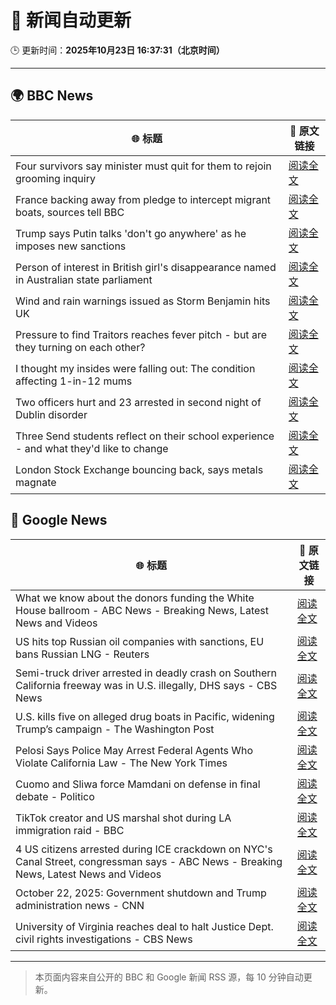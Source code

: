 # 🧠 新闻自动更新

🕒 更新时间：**2025年10月23日 16:37:31（北京时间）**

---

## 🌍 BBC News

| 🌐 标题 | 🔗 原文链接 |
|--------|-------------|
| Four survivors say minister must quit for them to rejoin grooming inquiry | [阅读全文](https://www.bbc.com/news/articles/cly285e5ljyo?at_medium=RSS&at_campaign=rss) |
| France backing away from pledge to intercept migrant boats, sources tell BBC | [阅读全文](https://www.bbc.com/news/articles/cn8vr95n5n3o?at_medium=RSS&at_campaign=rss) |
| Trump says Putin talks 'don't go anywhere' as he imposes new sanctions | [阅读全文](https://www.bbc.com/news/articles/cd6758pn6ylo?at_medium=RSS&at_campaign=rss) |
| Person of interest in British girl's disappearance named in Australian state parliament | [阅读全文](https://www.bbc.com/news/articles/cx2082pqyl2o?at_medium=RSS&at_campaign=rss) |
| Wind and rain warnings issued as Storm Benjamin hits UK | [阅读全文](https://www.bbc.com/news/articles/c797899qdndo?at_medium=RSS&at_campaign=rss) |
| Pressure to find Traitors reaches fever pitch - but are they turning on each other? | [阅读全文](https://www.bbc.com/news/articles/c87415422zdo?at_medium=RSS&at_campaign=rss) |
| I thought my insides were falling out: The condition affecting 1-in-12 mums | [阅读全文](https://www.bbc.com/news/articles/ckgk0y18mrvo?at_medium=RSS&at_campaign=rss) |
| Two officers hurt and 23 arrested in second night of Dublin disorder | [阅读全文](https://www.bbc.com/news/articles/cgr42dw57ljo?at_medium=RSS&at_campaign=rss) |
| Three Send students reflect on their school experience - and what they'd like to change | [阅读全文](https://www.bbc.com/news/articles/c891y5n2de8o?at_medium=RSS&at_campaign=rss) |
| London Stock Exchange bouncing back, says metals magnate | [阅读全文](https://www.bbc.com/news/articles/cq50z91z6q4o?at_medium=RSS&at_campaign=rss) |

## 📰 Google News

| 🌐 标题 | 🔗 原文链接 |
|--------|-------------|
| What we know about the donors funding the White House ballroom - ABC News - Breaking News, Latest News and Videos | [阅读全文](https://news.google.com/rss/articles/CBMijwFBVV95cUxPRWh0dkUzQXJXOXBqVW1idU5TN3NlMXptTmdQNmdVMGM1Ni1SRVB3R2d1VjdzZDBZTHRXRkZuZVBQMy1ET1UzVlNtV182QUJiT255TWtCWnp2dXZHb3AxMTN5cXV1X2JXTGVjOVdYaFAxZTVfaU1mb0hCdnZmaDBzQ3pnbS13U3RRV192Mmpnb9IBlAFBVV95cUxPZ0hkbkhQVUR4TUVPcEhYdzVsVks4R0ZzX05YS1lvNkVvelN1NDNqV3lhTWlsR085S3p1N0lnMzNQekw4R1NrZjZYdTlIZklJZUVlcmtGUHFFdTNPbDdva1pTbEFpMWR2Q0lRS28tQkxWWmtpQTBmd3h2b3RqbXptTDVLN1l4Vk01VXlVbGs4S0t2YTR0?oc=5) |
| US hits top Russian oil companies with sanctions, EU bans Russian LNG - Reuters | [阅读全文](https://news.google.com/rss/articles/CBMivAFBVV95cUxQRExWTHc3bHZsX0lPRzl6Z2ZURlc1alhYdHpsbVZWX1RnM1k0cDdDdFA4VVdaUG1PV1VxRnpHR2VKanJqWlRuMkRReWRkUVJtdU1aWjAya1hxR29MeWVNWDZJaG50QU51c2pUeGJ4czJ0ZmFPaXlkeGx6ckszTWk5NVNhRTlnV25kSTVsWDd5ci02NU9ZRGw0QXdGTE9aUkxRSTZVX1BSckdJNUpuWGZvWkRiTm5xY3JkQzI3dw?oc=5) |
| Semi-truck driver arrested in deadly crash on Southern California freeway was in U.S. illegally, DHS says - CBS News | [阅读全文](https://news.google.com/rss/articles/CBMiowFBVV95cUxPbTZoQVMzOXNUODdPclBlZzJlREV1TW1PNDRmVjVOQXE1UEJNdXJOSzVVOVdfU0dCUGJvQXdLNzJuU1F3ZU9qWEtQMkVnNlhwa1VJSUthdWpkc0U4NU90T2w0T2wzSlNZYnNqaWhyZmpfNElwVVVaWjNoN2JVcUJEYVpMOXlodFFQX3U5dTNsY3dkVXR3UklRUlJ1c0xJcTk2REpr?oc=5) |
| U.S. kills five on alleged drug boats in Pacific, widening Trump’s campaign - The Washington Post | [阅读全文](https://news.google.com/rss/articles/CBMingFBVV95cUxNV09qT0hDMERPQm9QbmpQS0FVbENzVjNjdnp4c2U5QmVmS05rM2ZIdUp1bzM0YVBEZVFxcDY2OHpkQVRDT2U5OWptRTJ2b3hMNS1hRW9HQkZtY1NnUURQal9ibG1lZ29qWHEzcmxZUVdYajNRd0pYemNfS09XUW1fYnBxTzAxTFdyOHh0M0RDejU1VXBtR1QzeWdnWWxkdw?oc=5) |
| Pelosi Says Police May Arrest Federal Agents Who Violate California Law - The New York Times | [阅读全文](https://news.google.com/rss/articles/CBMiiAFBVV95cUxQWTQybWdtdzkyTWJmMnBVZWtkclJZaXRZTHFmM2ZTcTBSZXJHMnd2Qk8yTjZnUklsaU5xcjEybFVqdEtzYnFDMm16NnJiRXl6ejRacnF3S3VMSnUzZVpVX1dpNEdHbTV2UTF0M0V2NEhfZ1JaZDk2M0FIUU5rbXAwV2FjbC1UWjFS?oc=5) |
| Cuomo and Sliwa force Mamdani on defense in final debate - Politico | [阅读全文](https://news.google.com/rss/articles/CBMirgFBVV95cUxNNmVnNEtMMjhCbFphZDdmVnB5LV9ieUtMQ3hEaGMwdWpidmhXb2tNS3U0NlVvQ0ZWTjFxUld2TnY1WkRJblBJMTNLS1M4NVB4bEg1QlVJVlgtV21mZUNiVk5Ob2Z2dzItd2hDS2Rxc2MwQ004SEd1ZXQ4WVBJQ3pPa3ZxaWRPaHVLLWJOX1VXRGlLUWxVSDdWNDB1MjFrdkU1QS0tVkFnODBrekRCRVE?oc=5) |
| TikTok creator and US marshal shot during LA immigration raid - BBC | [阅读全文](https://news.google.com/rss/articles/CBMiWkFVX3lxTE5vbXV0Y2J1bWhJWVNqOGdLTDFfLTNERmFaWVZKTnJ2Q2x6aU9aVmhpd19ZdWJld0x6VGRiblBuTHFucDZCdXB0cHpIcWgzanJ6WTVDWFdyUjY3UdIBX0FVX3lxTE9yeUtVc2NQZ3BTS19Bakp0YkRZdmQxRVg2NGZxUFVzOEJNSkZqTkhOamJ0S0dsMnYtWVVQYlEtelNRUUFJWGZFM00wVk1JbjV5MWtyVm1HZ2MwcnhNZWFV?oc=5) |
| 4 US citizens arrested during ICE crackdown on NYC's Canal Street, congressman says - ABC News - Breaking News, Latest News and Videos | [阅读全文](https://news.google.com/rss/articles/CBMiowFBVV95cUxPc282LThiaktwdHp4cGh5Q3ZsaHplQWI2MHgwZ2VSOWJFV2NTMmcyb2lZTkpYRk9EMmN2NFoxR2NsLXg3QmFodjVJMGwtcmplUndWbTk4eGgyVWJxaS1HaWdNV2k4eUZVdWdaMzZOOUQtcm9Hb3FBT09ab29GcWFqc1E1Mnhxdm5Ec3lXMUZTc0FnazBuRjl3YUlMb3cxWFd6NlY40gGoAUFVX3lxTE1oTzBVVFVQRVRhelhua0FFT1J0dlRuZVlxc1RrbHMwTWl5SXlvZUl0ZlMxMHgzMUx3TUFDZE1SRGlMQ2pjY0dYZDE5dUxfNUtCOGQ5Um9Zc1lhQTJSR01FT0NnRzJ5TDhDeFZoNkcyNUw3VW1BX1lCelhLSDFDZFY1WWJjMmRSUWFLQmZuY0x1b2x5SnNaVXM4amlIOHc0OHlvVlNzazhVQQ?oc=5) |
| October 22, 2025: Government shutdown and Trump administration news - CNN | [阅读全文](https://news.google.com/rss/articles/CBMihAFBVV95cUxPcmZidXFoLXdqelFzV2dqelNMelo2Njd1YlFuSWpZckhaS21sZFlmbXdxcFpCelNMU1ZTbWFfN2xkc1BqR3FXbUxhdTlVWTFiYnFUbGJ4NWdGdXRrWlEwdDZTS2NFU1hLdDg2UE1kMkZKNzg4Q3Zvd0FjdzA2LW9tUVhPeTU?oc=5) |
| University of Virginia reaches deal to halt Justice Dept. civil rights investigations - CBS News | [阅读全文](https://news.google.com/rss/articles/CBMigAFBVV95cUxOUUs0MlFSYkVYMkJlOVV0Xzl1clhfQ0s1WTFBNnFTOTEtSnV6b2oyY2dZaFVHbFdXbTRyeVhlR0hLSEExUDN5NHEzR1FENU1taGhsZGFlZU5CVW1Ob0pLWGUzWS16ZkRjSnJPV0FMaDN2Q2JWTEd6VktDYmZacHZNSNIBhgFBVV95cUxNR3Q3eEdyNl9VeUFseWZnekQzQ2ppNTAwbGVZbThtNnR4c0d6bl9MNThreGtUSnJDUFl3Z1RFMzAyUkVNMnVxdnFtRU1CVzlPSnZzTDktUGg1ZnF0T2RLZnExSWFyN0RMeFBIZS1nbjFQWTJMOXpJOWt5Z2JCa1BrSkhFbVMyQQ?oc=5) |

---
> 本页面内容来自公开的 BBC 和 Google 新闻 RSS 源，每 10 分钟自动更新。